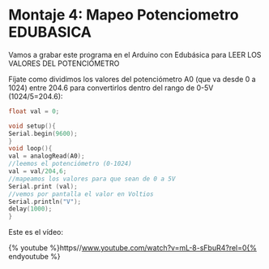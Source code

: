 
# Montaje 4: Mapeo Potenciometro EDUBASICA

Vamos a grabar este programa en el Arduino con Edubásica para LEER LOS VALORES DEL POTENCIÓMETRO

Fíjate como dividimos los valores del potenciómetro A0 (que va desde 0 a 1024) entre 204.6 para convertirlos dentro del rango de 0-5V (1024/5=204.6):

```cpp
float val = 0;

void setup(){
Serial.begin(9600);
}
void loop(){
val = analogRead(A0); 
//leemos el potenciómetro (0-1024)
val = val/204,6; 
//mapeamos los valores para que sean de 0 a 5V
Serial.print (val); 
//vemos por pantalla el valor en Voltios
Serial.println("V");
delay(1000);
}
```

Este es el vídeo:

{% youtube %}https//www.youtube.com/watch?v=mL-8-sFbuR4?rel=0{% endyoutube %}
